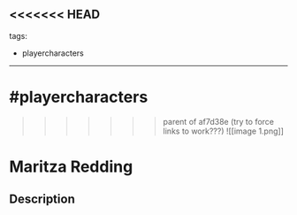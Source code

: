 <<<<<<< HEAD
---
tags:
  - playercharacters
---
#playercharacters
=======
>>>>>>> parent of af7d38e (try to force links to work???)
![[image 1.png]]
# Maritza Redding
## Description 